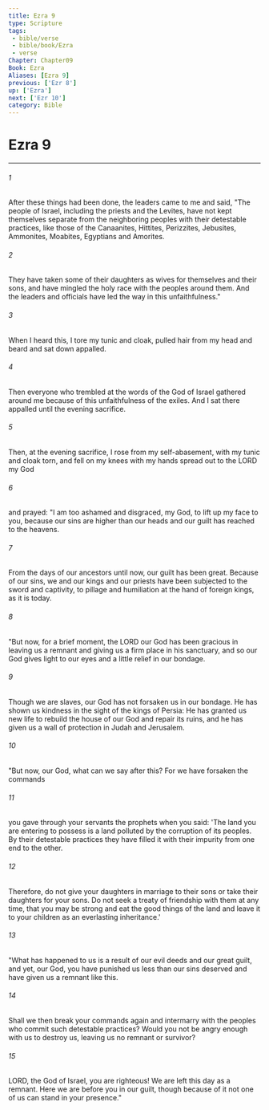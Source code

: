 ```yaml
---
title: Ezra 9
type: Scripture
tags:
 - bible/verse
 - bible/book/Ezra
 - verse
Chapter: Chapter09
Book: Ezra
Aliases: [Ezra 9]
previous: ['Ezr 8']
up: ['Ezra']
next: ['Ezr 10']
category: Bible
---
```

# Ezra 9

***


###### 1 
After these things had been done, the leaders came to me and said, "The people of Israel, including the priests and the Levites, have not kept themselves separate from the neighboring peoples with their detestable practices, like those of the Canaanites, Hittites, Perizzites, Jebusites, Ammonites, Moabites, Egyptians and Amorites. 

###### 2 
They have taken some of their daughters as wives for themselves and their sons, and have mingled the holy race with the peoples around them. And the leaders and officials have led the way in this unfaithfulness." 

###### 3 
When I heard this, I tore my tunic and cloak, pulled hair from my head and beard and sat down appalled. 

###### 4 
Then everyone who trembled at the words of the God of Israel gathered around me because of this unfaithfulness of the exiles. And I sat there appalled until the evening sacrifice. 

###### 5 
Then, at the evening sacrifice, I rose from my self-abasement, with my tunic and cloak torn, and fell on my knees with my hands spread out to the LORD my God 

###### 6 
and prayed: "I am too ashamed and disgraced, my God, to lift up my face to you, because our sins are higher than our heads and our guilt has reached to the heavens. 

###### 7 
From the days of our ancestors until now, our guilt has been great. Because of our sins, we and our kings and our priests have been subjected to the sword and captivity, to pillage and humiliation at the hand of foreign kings, as it is today. 

###### 8 
"But now, for a brief moment, the LORD our God has been gracious in leaving us a remnant and giving us a firm place in his sanctuary, and so our God gives light to our eyes and a little relief in our bondage. 

###### 9 
Though we are slaves, our God has not forsaken us in our bondage. He has shown us kindness in the sight of the kings of Persia: He has granted us new life to rebuild the house of our God and repair its ruins, and he has given us a wall of protection in Judah and Jerusalem. 

###### 10 
"But now, our God, what can we say after this? For we have forsaken the commands 

###### 11 
you gave through your servants the prophets when you said: 'The land you are entering to possess is a land polluted by the corruption of its peoples. By their detestable practices they have filled it with their impurity from one end to the other. 

###### 12 
Therefore, do not give your daughters in marriage to their sons or take their daughters for your sons. Do not seek a treaty of friendship with them at any time, that you may be strong and eat the good things of the land and leave it to your children as an everlasting inheritance.' 

###### 13 
"What has happened to us is a result of our evil deeds and our great guilt, and yet, our God, you have punished us less than our sins deserved and have given us a remnant like this. 

###### 14 
Shall we then break your commands again and intermarry with the peoples who commit such detestable practices? Would you not be angry enough with us to destroy us, leaving us no remnant or survivor? 

###### 15 
LORD, the God of Israel, you are righteous! We are left this day as a remnant. Here we are before you in our guilt, though because of it not one of us can stand in your presence." 
